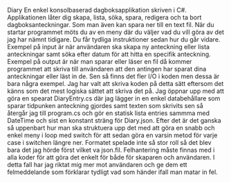 Diary
En enkel konsolbaserad dagboksapplikation skriven i C#. Applikationen låter dig skapa, lista, söka, spara, redigera och ta bort dagboksanteckningar. Som man även kan spara ner till en text fil. När du startar programmet möts du av en meny där du väljer vad du vill göra av det jag har nämnt tidigare. Du får tydliga instruktioner sedan hur du går vidare.
Exempel på input är när användaren ska skapa ny anteckning eller lista anteckningar samt söka efter datum för att hitta en specifik anteckning. Exempel på output är när man sparar eller läser en fil då kommer programmet att skriva till användaren att den antingen har sparat dina anteckningar eller läst in de. Sen så finns det fler I/O i koden men dessa är bara några exempel.
Jag har valt att skriva koden på detta sätt eftersom det känns som det mest logiska sättet att skriva det på. Jag öppnar upp med att göra en spearat DiaryEntry.cs där jag lägger in en enkel databehållare som sparar tidpunken anteckning gjordes samt texten som skrivits sen så återgår jag till program.cs och gör en statisk lista entries sammma med DateTime och sist en konstant sträng för Diary.json. Efter det är det ganska så uppenbart hur man ska struktuera upp det med att göra en snabb och enkel meny i loop med switch för att sedan göra en varsin metod för varje case i switchen längre ner. Formatet spelade inte så stor roll så det blev bara det jag hörde först vilket va json.fil. Felhantering måste finnas med i alla koder för att göra det enkelt för både för skaparen och användaren. I detta fall har jag riktat mig mer mot användaren och ge dem ett felmeddelande som förklarar tydligt vad som händer ifall man matar in fel.
